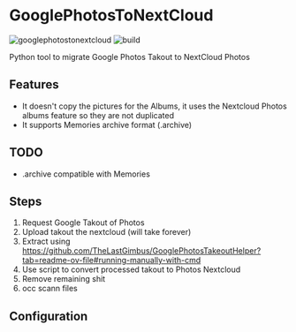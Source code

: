 # GooglePhotosToNextCloud

![googlephotostonextcloud](https://badge.fury.io/py/googlephotstonextcloud.png)
![build](https://travis-ci.org/marcbenedi/googlephotostonextcloud.png?branch=master)

Python tool to migrate Google Photos Takout to NextCloud Photos

## Features

* It doesn't copy the pictures for the Albums, it uses the  Nextcloud Photos albums feature so they are not duplicated
* It supports Memories archive format (.archive)

## TODO

- .archive compatible with Memories

## Steps

1. Request Google Takout of Photos
2. Upload takout the nextcloud (will take forever)
3. Extract using https://github.com/TheLastGimbus/GooglePhotosTakeoutHelper?tab=readme-ov-file#running-manually-with-cmd
4. Use script to convert processed takout to Photos Nextcloud
5. Remove remaining shit
6. occ scann files

## Configuration

